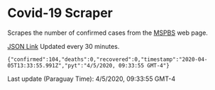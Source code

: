 # Covid-19 Scraper

Scrapes the number of confirmed cases from the [MSPBS](https://www.mspbs.gov.py/covid-19.php) web page.

[JSON Link](https://jmayalag.github.io/covid19-scrape/cases.json)
Updated every 30 minutes.
```
{"confirmed":104,"deaths":0,"recovered":0,"timestamp":"2020-04-05T13:33:55.991Z","pyt":"4/5/2020, 09:33:55 GMT-4"}
```
Last update (Paraguay Time): 4/5/2020, 09:33:55 GMT-4